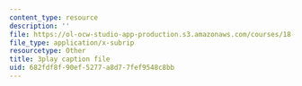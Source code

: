 ```yaml
---
content_type: resource
description: ''
file: https://ol-ocw-studio-app-production.s3.amazonaws.com/courses/18-404j-theory-of-computation-fall-2020/682fdf8f90ef5277a8d77fef9548c8bb_m9eHViDPAJQ.vtt
file_type: application/x-subrip
resourcetype: Other
title: 3play caption file
uid: 682fdf8f-90ef-5277-a8d7-7fef9548c8bb
---
```

